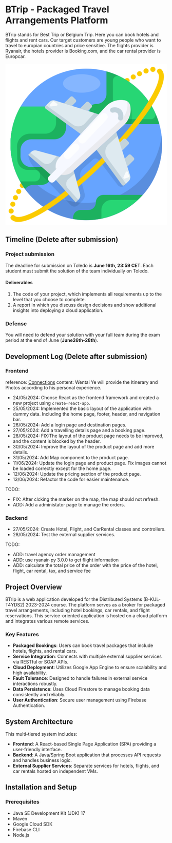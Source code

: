 # BTrip - Packaged Travel Arrangements Platform

BTrip stands for Best Trip or Belgium Trip. Here you can book hotels and flights and rent cars.
Our target customers are young people who want to travel to europian countries and price sensitive.
The flights provider is Ryanair, the hotels provider is Booking.com, and the car rental provider is Europcar.

![BTrip Logo](./frontend/public/assets/logos/logo512.png)

## Timeline (Delete after submission)

### Project submission

The deadline for submission on Toledo is **June 16th, 23:59 CET**. Each student must submit the solution of the team individually on Toledo.

#### Deliverables

1. The code of your project, which implements all requirements up to the level that you choose to complete.
2. A report in which you discuss design decisions and show additional insights into deploying a cloud application.

### Defense

You will need to defend your solution with your full team during the exam period at the end of June (**June26th-28th**).

## Development Log (Delete after submission)

### Frontend

reference: [Connections](https://www.connections.be/en/tours/Iceland/magical-iceland)
content: Wentai Ye will provide the Itinerary and Photos according to his personal experience.

- 24/05/2024: Choose React as the frontend framework and created a new project using `create-react-app`.
- 25/05/2024: Implemented the basic layout of the application with dummy data. Including the home page, footer, header, and navigation bar.
- 26/05/2024: Add a login page and destination pages.
- 27/05/2024: Add a travelling details page and a booking page.
- 28/05/2024: FIX:The layout of the product page needs to be improved, and the content is blocked by the header.
- 30/05/2024: Improve the layout of the product page and add more details.
- 31/05/2024: Add Map component to the product page.
- 11/06/2024: Update the login page and product page. Fix images cannot be loaded correctly except for the home page.
- 12/06/2024: Update the pricing section of the product page.
- 13/06/2024: Refactor the code for easier maintenance.

TODO:

- FIX: After clcking the marker on the map, the map should not refresh.
- ADD: Add a administator page to manage the orders.

### Backend

- 27/05/2024: Create Hotel, Flight, and CarRental classes and controllers.
- 28/05/2024: Test the external supplier services.

TODO:

- ADD: travel agency order management
- ADD: use ryanair-py 3.0.0 to get flight information
- ADD: calculate the total price of the order with the price of the hotel, flight, car rental, tax, and service fee

## Project Overview

BTrip is a web application developed for the Distributed Systems (B-KUL-T4YDS2) 2023-2024 course. The platform serves as a broker for packaged travel arrangements, including hotel bookings, car rentals, and flight reservations. This service-oriented application is hosted on a cloud platform and integrates various remote services.

### Key Features

- **Packaged Bookings**: Users can book travel packages that include hotels, flights, and rental cars.
- **Service Integration**: Connects with multiple external supplier services via RESTful or SOAP APIs.
- **Cloud Deployment**: Utilizes Google App Engine to ensure scalability and high availability.
- **Fault Tolerance**: Designed to handle failures in external service interactions robustly.
- **Data Persistence**: Uses Cloud Firestore to manage booking data consistently and reliably.
- **User Authentication**: Secure user management using Firebase Authentication.

## System Architecture

This multi-tiered system includes:

- **Frontend**: A React-based Single Page Application (SPA) providing a user-friendly interface.
- **Backend**: A Java/Spring Boot application that processes API requests and handles business logic.
- **External Supplier Services**: Separate services for hotels, flights, and car rentals hosted on independent VMs.

## Installation and Setup

### Prerequisites

- Java SE Development Kit (JDK) 17
- Maven
- Google Cloud SDK
- Firebase CLI
- Node.js

